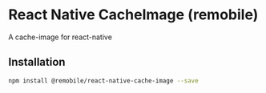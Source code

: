 # React Native CacheImage (remobile)
A cache-image for react-native

## Installation
```sh
npm install @remobile/react-native-cache-image --save
```
